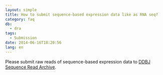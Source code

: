 ```yaml
---
layout: simple
title: How to submit sequence-based expression data like as RNA seq?
category: faq
db:
  - dra
tags: 
  - Submission
date: 2014-06-16T18:20:56
lang: en
---
```


Please submit raw reads of sequence-based expression data to [DDBJ Sequence Read Archive](/dra/index-e.html).
